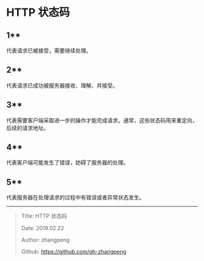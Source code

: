 # HTTP 状态码

## 1**

代表请求已被接受，需要继续处理。

## 2**

代表请求已成功被服务器接收、理解、并接受。

## 3**

代表需要客户端采取进一步的操作才能完成请求。通常，这些状态码用来重定向，后续的请求地址。

## 4**

代表客户端可能发生了错误，妨碍了服务器的处理。

## 5**

代表服务器在处理请求的过程中有错误或者异常状态发生。

---

> Title: HTTP 状态码
>
> Date: 2019.02.22
>
> Author: zhangpeng
>
> Github: <https://github.com/gh-zhangpeng>
